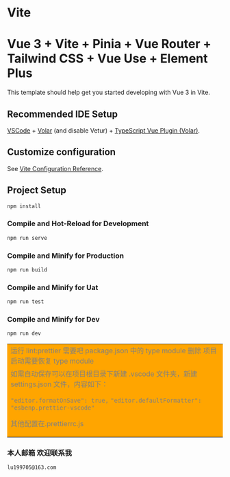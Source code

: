# Vite

# Vue 3 + Vite + Pinia + Vue Router + Tailwind CSS + Vue Use + Element Plus

This template should help get you started developing with Vue 3 in Vite.

## Recommended IDE Setup

[VSCode](https://code.visualstudio.com/) + [Volar](https://marketplace.visualstudio.com/items?itemName=Vue.volar) (and disable Vetur) + [TypeScript Vue Plugin (Volar)](https://marketplace.visualstudio.com/items?itemName=Vue.vscode-typescript-vue-plugin).

## Customize configuration

See [Vite Configuration Reference](https://vitejs.dev/config/).

## Project Setup

```sh
npm install
```

### Compile and Hot-Reload for Development

```sh
npm run serve
```

### Compile and Minify for Production

```sh
npm run build
```

### Compile and Minify for Uat

```sh
npm run test
```

### Compile and Minify for Dev

```sh
npm run dev
```

<table>
<tr>
<td bgcolor=orange>
<font color=808080>
运行 lint:prettier 需要吧 package.json 中的 type module 删除
项目启动需要恢复 type module
 </font> 
 </td>
 </tr>
<tr>
<td bgcolor=orange>
<font color=808080>
   如需自动保存可以在项目根目录下新建 .vscode 文件夹，新建 settings.json 文件，内容如下：

`"editor.formatOnSave": true,`
`"editor.defaultFormatter": "esbenp.prettier-vscode"`

其他配置在.prettierrc.js
</font>

 </td>
 </tr>
 </table>

### 本人邮箱 欢迎联系我

```sh
lu199705@163.com
```
